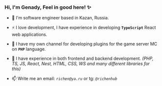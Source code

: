 ### Hi, I'm Genady, Feel in good here! ✨
- 👯 I'm software engineer based in Kazan, Russia. 
- ⚡ I love development, I have experience in developing **`TypeScript`** React web applications.
- 🌱 I have my own channel for developing plugins for the game server MC on **`PHP`** language.
- 🔭 I have experience in both frontend and backend development. _(PHP, TS, JS, React, Nest, HTML, CSS, WS and many different libraries for this)_

- 📫 Write me an email: _`richen@ya.ru`_ or tg: _`@richenhub`_
